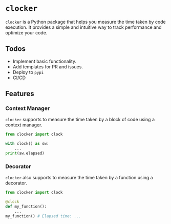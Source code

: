 # `clocker`

`clocker` is a Python package that helps you measure the time taken by code execution. It provides a simple and intuitive way to track performance and optimize your code.

## Todos

- Implement basic functionality.
- Add templates for PR and issues.
- Deploy to `pypi`
- CI/CD

## Features

### Context Manager

`clocker` supports to measure the time taken by a block of code using a context manager.

```python
from clocker import clock

with clock() as sw:
    ...
print(sw.elapsed)
```

### Decorator

`clocker` also supports to measure the time taken by a function using a decorator.

```python
from clocker import clock

@clock
def my_function():
    ...
my_function() # Elapsed time: ...
```
